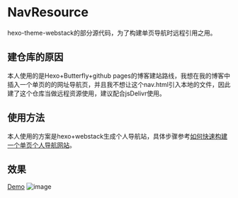 # NavResource
hexo-theme-webstack的部分源代码，为了构建单页导航时远程引用之用。

## 建仓库的原因
本人使用的是Hexo+Butterfly+github pages的博客建站路线，我想在我的博客中插入一个单页的的网址导航页，并且我不想让这个nav.html引入本地的文件，因此建了这个仓库当做远程资源使用，建议配合jsDelivr使用。
## 使用方法

本人使用的方案是hexo+webstack生成个人导航站，具体步骤参考[如何快速构建一个单页个人导航网站](https://lizilong.netlify.app/posts/6e0d)。

## 效果
[Demo](https://lizilong.netlify.app/nav.html)
![image](https://user-images.githubusercontent.com/25758122/213121466-cbe15ffb-49b5-4bf6-8d59-27b66d3ff20c.png)
